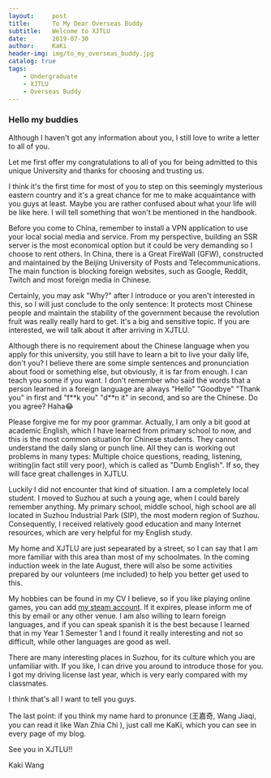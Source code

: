 ```yaml
---
layout:     post
title:      To My Dear Overseas Buddy
subtitle:   Welcome to XJTLU
date:       2019-07-30
author:     KaKi
header-img: img/to_my_overseas_buddy.jpg
catalog: true
tags:
    - Undergraduate
    - XJTLU
    - Overseas Buddy
---
```


### Hello my buddies

Although I haven't got any information about you, I still love to write a letter to all of you.

Let me first offer my congratulations to all of you for being admitted to this unique University and thanks for choosing and trusting us.

I think it's the first time for most of you to step on this seemingly mysterious eastern country and it's a great chance for me to make acquaintance with you guys at least. Maybe you are rather confused about what your life will be like here. I will tell something that won't be mentioned in the handbook.

Before you come to China, remember to install a VPN application to use your local social media and service. From my perspective, building an SSR server is the most economical option but it could be very demanding so I choose to rent others. In China, there is a Great FireWall (GFW), constructed and maintained by the Beijing University of Posts and Telecommunications. The main function is blocking foreign websites, such as Google, Reddit, Twitch and most foreign media in Chinese.

Certainly, you may ask "Why?" after I introduce or you aren't interested in this, so I will just conclude to the only sentence:  It protects most Chinese people and maintain the stability of the government because the revolution fruit was really really hard to get. It's a big and sensitive topic. If you are interested, we will talk about it after arriving in XJTLU.

Although there is no requirement about the Chinese language when you apply for this university, you still have to learn a bit to live your daily life, don't you? I believe there are some simple sentences and pronunciation about food or something else, but obviously, it is far from enough. I can teach you some if you want. I don't remember who said the words that a person learned in a foreign language are always "Hello" "Goodbye" "Thank you" in first and "f\*\*k you" "d\*\*n it" in second, and so are the Chinese. Do you agree? Haha😂

Please forgive me for my poor grammar. Actually, I am only a bit good at academic English, which I have learned from primary school to now, and this is the most common situation for Chinese students. They cannot understand the daily slang or punch line. All they can is working out problems in many types: Multiple choice questions, reading, listening, writing(in fact still very poor), which is called as "Dumb English". If so, they will face great challenges in XJTLU.

Luckily I did not encounter that kind of situation. I am a completely local student. I moved to Suzhou at such a young age, when I could barely remember anything. My primary school, middle school, high school are all located in Suzhou Industrial Park (SIP), the most modern region of Suzhou. Consequently, I received relatively good education and many Internet resources, which are very helpful for my English study.

My home and XJTLU are just sepearated by a street, so I can say that I am more familiar with this area than most of my schoolmates. In the coming induction week in the late August, there will also be some activities prepared by our volunteers (me included) to help you better get used to this.

My hobbies can be found in my CV I believe, so if you like playing online games, you can add [my steam account](http://s.team/p/cmwj-vwgw/PQNWVRPC). If it expires, please inform me of this by email or any other venue. I am also willing to learn foreign languages, and if you can speak spanish it is the best because I learned that in my Year 1 Semester 1 and I found it really interesting and not so difficult, while other languages are good as well.

There are many interesting places in Suzhou, for its culture which you are unfamiliar with. If you like, I can drive you around to introduce those for you.
I got my driving license last year, which is very early compared with my classmates.

I think that's all I want to tell you guys.

The last point: if you think my name hard to pronunce (王嘉奇, Wang Jiaqi, you can read it like Wan Zhia Chi ), just call me KaKi, which you can see in every page of my blog.

See you in XJTLU!!

Kaki Wang
